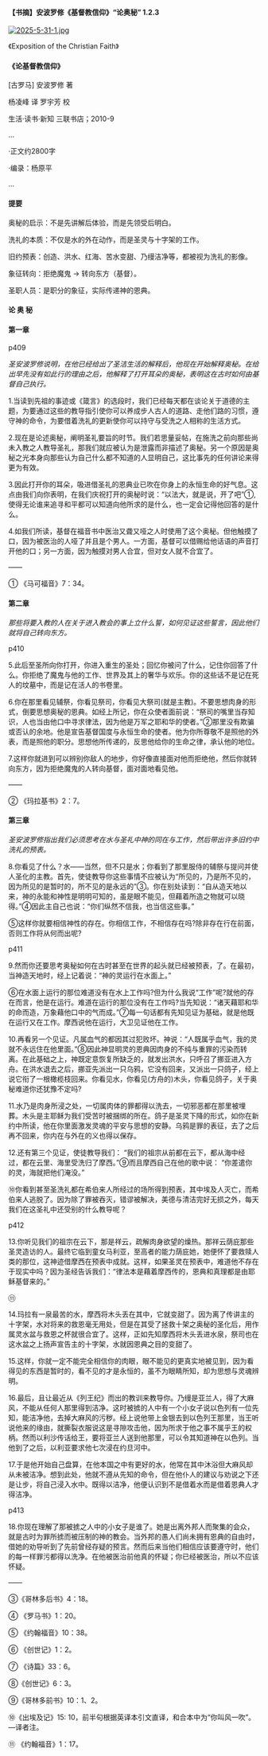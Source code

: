 #### 【书摘】安波罗修《基督教信仰》“论奥秘” 1.2.3



[![2025-5-31-1.jpg](https://i.postimg.cc/t4hnR6Yp/2025-5-31-1.jpg)](https://postimg.cc/HrkkBVwh)


《Exposition of the Christian Faith》



#### 《论基督教信仰》



[古罗马] 安波罗修 著



杨凌峰 译 罗宇芳 校  



生活·读书·新知 三联书店；2010-9



...

·正文约2800字

·编录：杨原平

...



#### 提要

奥秘的启示：不是先讲解后体验，而是先领受后明白。

洗礼的本质：不仅是水的外在动作，而是圣灵与十字架的工作。

旧约预表：创造、洪水、红海、苦水变甜、乃缦洁净等，都被视为洗礼的影像。

象征转向：拒绝魔鬼 → 转向东方（基督）。

圣职人员：是职分的象征，实际传递神的恩典。



#### 论 奥 秘



#### 第一章



p409



*圣安波罗修说明，在他已经给出了圣洁生活的解释后，他现在开始解释奥秘。在给出早先没有如此行的理由之后，他解释了打开耳朵的奥秘，表明这在古时如何由基督自己执行。*


1.当读到先祖的事迹或《箴言》的选段时，我们已经每天都在谈论关于道德的主题，为要通过这些的教导指引使你可以养成步人古人的道路、走他们路的习惯，遵守神的命令，为要借着洗礼的更新使你可以持守与受洗之人相称的生活方式。



2.现在是论述奥秘，阐明圣礼要旨的时节。我们若思量妥帖，在施洗之前向那些尚未入教之人教导圣礼，那我们就应被认为是泄露而非描述了奥秘。另一个原因是奥秘之光本身向那些认为自己什么都不知道的人显明自己，这比事先的任何讲论来得更为有效。



3.因此打开你的耳朵，吸进借圣礼的恩典业已吹在你身上的永恒生命的好气息。这点由我们向你表明，在我们庆祝打开的奥秘时说：“以法大，就是说，开了吧”①,使得无论谁来追寻和平都可以知道向他所求的是什么，也一定会记得他回答的是什么。



4.如我们所读，基督在福音书中医治又聋又哑之人时使用了这个奥秘。但他触摸了口，因为被医治的人哑了并且是个男人。一方面，基督可以借赐给他话语的声音打开他的口；另一方面，因为触摸对男人合宜，但对女人就不合宜了。



——



① 《马可福音》7：34。





#### 第二章



*那些将要入教的人在关于进入教会的事上立什么誓，如何见证这些誓言，因此他们就将自己转向东方。*



p410



5.此后至圣所向你打开，你进入重生的圣处；回忆你被问了什么，记住你回答了什么。你拒绝了魔鬼与他的工作、世界及其上的奢华与欢乐。你的这些话不是记在死人的坟墓中，而是记在活人的书卷里。 



6.你在那里看见辅祭，你看见祭司，你看见大祭司(就是主教)。不要思想肉身的形式，倒要思想奥秘的恩典。如经上所记，你在众使者面前说：“祭司的嘴里当存知识，人也当由他口中寻求律法，因为他是万军之耶和华的使者。”②那里没有欺骗或否认的余地。他是宣告基督国度与永恒生命的使者。他为你所尊敬不是照他的外表，而是照他的职分。思想他所传递的，反思他给你的生命之律，承认他的地位。



7.这样你就进到可以辨别你敌人的地步，你好像直接面对他而拒绝他，然后你就转向东方，因为拒绝魔鬼的人转向基督，面对面地看见他。



——



② 《玛拉基书》2：7。



#### 第三章



*圣安波罗修指出我们必须思考在水与圣礼中神的同在与工作，然后带出许多旧约中洗礼的预表。*



8.你看见了什么？水——当然，但不只是水；你看到了那里服侍的辅祭与提问并使人圣化的主教。首先，使徒教导你这些事情不应被认为“所见的，乃是所不见的，因为所见的是暂时的，所不见的是永远的”③。你在别处读到：“自从造天地以来，神的永能和神性是明明可知的，虽是眼不能见，但藉着所造之物就可以晓得。”④因此主自己也说：“你们纵然不信我，也当信这些事。”

⑤这样你就要相信神性的存在。你相信工作，不相信存在吗?除非存在行在前面，否则工作将从何而出呢? 



p411



9.然而你还要思考奥秘如何在古时甚至在世界的起头就已经被预表，了。在最初，当神造天地时，经上记着说：“神的灵运行在水面上。”

⑥在水面上运行的那位难道没有在水上工作吗?但为什么我说“工作”呢?就他的存在而言，他是在运行。难道在运行的那位没有在工作吗?当先知说：“诸天藉耶和华的命而造，万象藉他口中的气而成。”⑦每一句话都有先知见证为基础，就是他既在运行又在工作。摩西说他在运行，大卫见证他在工作。



10.再看另一个见证。凡属血气的都因其过犯败坏。神说：“人既属乎血气，我的灵就不永远住在他里面。”⑧因此神显明灵的恩典因肉身的不纯与重罪的污染而转离。在此基础之上，神既定意恢复所缺乏的，就发出洪水，只呼召了挪亚进入方舟。在洪水退去之后，挪亚先派出一只乌鸦，它没有回来，又派出一只鸽子，经上说它衔了一根橄榄枝回来。你看见水，你看见(方舟的)木头，你看见鸽子，关于奥秘难道你还犹豫不定吗? 



11.水乃是肉身所浸之处，一切属肉体的罪都得以洗去，一切邪恶都在那里被埋葬。木头是主耶稣为我们受苦时被捆绑的所在。鸽子是圣灵下降的形式，如你在新约中所读，他在你里面激发灵魂的平安与思想的安静。乌鸦是罪的表征，去了之后再不回来，你内在与外在的义也得以保存。 



12.还有第三个见证，使徒教导我们： “我们的祖宗从前都在云下，都从海中经过，都在云里、海里受洗归了摩西。”⑨而且摩西自己在他的歌中说： “你差遣你的灵，海就把他们淹没。”

⑩你看到甚至圣洗礼都在希伯来人所经过的场所得到预表，其中埃及人灭亡，而希伯来人逃脱了。因为除了罪被吞灭，错谬被解决，美德与清洁完好无损之外，每天我们在这圣礼中还受别的什么教导呢？



p412



13.你听见我们的祖宗在云下，那是祥云，疏解肉身欲望的燥热。那祥云荫庇那些圣灵造访的人。最终它临到童女马利亚，至高者的能力荫庇她，她便怀了要救赎人类的那位，这神迹借摩西在预表中成就。这样，如果圣灵在预表中，难道他不存在于现实中吗？因为圣经告诉我们：“律法本是藉着摩西传的，恩典和真理都是由耶稣基督来的。”

⑪ 



14.玛拉有一泉最苦的水，摩西将木头丢在其中，它就变甜了。因为离了传讲主的十字架，水对将来的救恩毫无用处，但是在其受了拯救十架之奥秘的圣化后，用作属灵水盆与救恩之杯就很合宜了。这样，正如先知摩西将木头丢进水泉，祭司也在这水盆之上扬声宣告主的十字架，水就因恩典之目的变甜了。



15.这样，你就一定不能完全相信你的肉眼，眼不能见的更真实地被见到，因为看得见的东西是暂时的，看不见的才是永恒的，虽不为眼睛所知，却为思想与灵魂辨明。



16.最后，且让最近从《列王纪》而出的教训来教导你。乃缦是亚兰人，得了大麻风，不能从任何人那里得到洁净。这时被掳的人中有一个小女子说以色列有一位先知，能洁净他，去掉大麻风的污秽。经上说他带上金银去到以色列王那里，当王听说他来的缘由，就撕裂衣服说这是寻隙攻击他，因为所求于他之事不属乎王的权柄。然而以利沙传话给王，要将亚兰人送到他那里，可以令其知道神在以色列。当他到了之后，以利亚要求他七次浸在约旦河中。



17.于是他开始自己盘算，在他本国之中有更好的水，他常在其中沐浴但大麻风却从未被洁净。想到此处，他就不遵从先知的命令，但在他仆人的建议与劝说之下还是让步，将自己浸入水中。既得以洁净，他便认识到不是借着水而是借着恩典人才得洁净。



p413



18.你现在理解了那被掳之人中的小女子是谁了。她是出离外邦人而聚集的会众，就是古时为罪所掳而被压制的神的教会。当外邦的愚人们尚未拥有恩典的自由时，借她的劝导听到了先前曾经存疑的预言。然而后来当他们相信应该要遵守时，他们的每一样罪污都得以洗净。在他被医治前他真的怀疑；你已经被医治，所以不应该怀疑。



——



③《哥林多后书》4：18。 

④ 《罗马书》1：20。

⑤ 《约翰福音》10：38。

⑥ 《创世记》1：2。

⑦ 《诗篇》33：6。

⑧《创世记》6：3。

⑨《哥林多前书》10：1、2。

⑩《出埃及记》15: 10，前半句根据英译本引文直译，和合本中为“你叫风一吹”。—译者注。

⑪ 《约翰福音》1：17。

